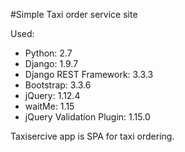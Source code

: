 #Simple Taxi order service site

Used:
* Python: 2.7
* Django: 1.9.7
* Django REST Framework: 3.3.3
* Bootstrap: 3.3.6
* jQuery: 1.12.4
* waitMe: 1.15
* jQuery Validation Plugin: 1.15.0

Taxisercive app is SPA for taxi ordering.
